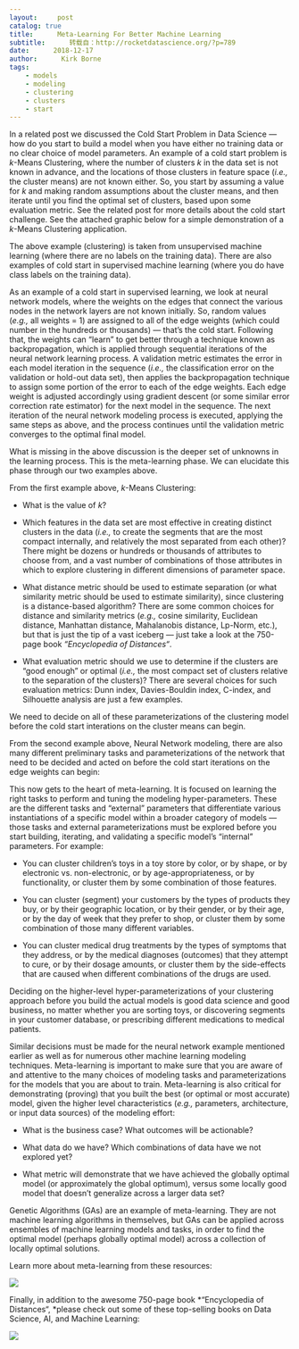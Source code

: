 ```yaml
---
layout:     post
catalog: true
title:      Meta-Learning For Better Machine Learning
subtitle:      转载自：http://rocketdatascience.org/?p=789
date:      2018-12-17
author:      Kirk Borne
tags:
    - models
    - modeling
    - clustering
    - clusters
    - start
---
```


In a related post we discussed the Cold Start Problem in Data Science — how do you start to build a model when you have either no training data or no clear choice of model parameters. An example of a cold start problem is *k*-Means Clustering, where the number of clusters *k* in the data set is not known in advance, and the locations of those clusters in feature space (*i.e.,* the cluster means) are not known either. So, you start by assuming a value for *k* and making random assumptions about the cluster means, and then iterate until you find the optimal set of clusters, based upon some evaluation metric. See the related post for more details about the cold start challenge. See the attached graphic below for a simple demonstration of a *k*-Means Clustering application.

The above example (clustering) is taken from unsupervised machine learning (where there are no labels on the training data). There are also examples of cold start in supervised machine learning (where you do have class labels on the training data).

As an example of a cold start in supervised learning, we look at neural network models, where the weights on the edges that connect the various nodes in the network layers are not known initially. So, random values (*e.g.,* all weights = 1) are assigned to all of the edge weights (which could number in the hundreds or thousands) — that’s the cold start. Following that, the weights can “learn” to get better through a technique known as backpropagation, which is applied through sequential iterations of the neural network learning process. A validation metric estimates the error in each model iteration in the sequence (*i.e.,* the classification error on the validation or hold-out data set), then applies the backpropagation technique to assign some portion of the error to each of the edge weights. Each edge weight is adjusted accordingly using gradient descent (or some similar error correction rate estimator) for the next model in the sequence. The next iteration of the neural network modeling process is executed, applying the same steps as above, and the process continues until the validation metric converges to the optimal final model.

What is missing in the above discussion is the deeper set of unknowns in the learning process. This is the meta-learning phase. We can elucidate this phase through our two examples above.

From the first example above, *k*-Means Clustering:

- What is the value of *k*?

- Which features in the data set are most effective in creating distinct clusters in the data (*i.e.,* to create the segments that are the most compact internally, and relatively the most separated from each other)? There might be dozens or hundreds or thousands of attributes to choose from, and a vast number of combinations of those attributes in which to explore clustering in different dimensions of parameter space.

- What distance metric should be used to estimate separation (or what similarity metric should be used to estimate similarity), since clustering is a distance-based algorithm? There are some common choices for distance and similarity metrics (*e.g.,* cosine similarity, Euclidean distance, Manhattan distance, Mahalanobis distance, Lp-Norm, etc.), but that is just the tip of a vast iceberg — just take a look at the 750-page book *“Encyclopedia of Distances“*.

- What evaluation metric should we use to determine if the clusters are “good enough” or optimal (*i.e.,* the most compact set of clusters relative to the separation of the clusters)? There are several choices for such evaluation metrics: Dunn index, Davies-Bouldin index, C-index, and Silhouette analysis are just a few examples.


We need to decide on all of these parameterizations of the clustering model before the cold start interations on the cluster means can begin.

From the second example above, Neural Network modeling, there are also many different preliminary tasks and parameterizations of the network that need to be decided and acted on before the cold start iterations on the edge weights can begin:

This now gets to the heart of meta-learning. It is focused on learning the right tasks to perform and tuning the modeling hyper-parameters. These are the different tasks and “external” parameters that differentiate various instantiations of a specific model within a broader category of models — those tasks and external parameterizations must be explored before you start building, iterating, and validating a specific model’s “internal” parameters. For example:

- You can cluster children’s toys in a toy store by color, or by shape, or by electronic vs. non-electronic, or by age-appropriateness, or by functionality, or cluster them by some combination of those features.

- You can cluster (segment) your customers by the types of products they buy, or by their geographic location, or by their gender, or by their age, or by the day of week that they prefer to shop, or cluster them by some combination of those many different variables.

- You can cluster medical drug treatments by the types of symptoms that they address, or by the medical diagnoses (outcomes) that they attempt to cure, or by their dosage amounts, or cluster them by the side-effects that are caused when different combinations of the drugs are used.


Deciding on the higher-level hyper-parameterizations of your clustering approach before you build the actual models is good data science and good business, no matter whether you are sorting toys, or discovering segments in your customer database, or prescribing different medications to medical patients.

Similar decisions must be made for the neural network example mentioned earlier as well as for numerous other machine learning modeling techniques. Meta-learning is important to make sure that you are aware of and attentive to the many choices of modeling tasks and parameterizations for the models that you are about to train. Meta-learning is also critical for demonstrating (proving) that you built the best (or optimal or most accurate) model, given the higher level characteristics (*e.g.,* parameters, architecture, or input data sources) of the modeling effort:

- What is the business case? What outcomes will be actionable?

- What data do we have? Which combinations of data have we not explored yet?

- What metric will demonstrate that we have achieved the globally optimal model (or approximately the global optimum), versus some locally good model that doesn’t generalize across a larger data set?


Genetic Algorithms (GAs) are an example of meta-learning. They are not machine learning algorithms in themselves, but GAs can be applied across ensembles of machine learning models and tasks, in order to find the optimal model (perhaps globally optimal model) across a collection of locally optimal solutions.

Learn more about meta-learning from these resources:

![](http://rocketdatascience.org/wp-content/uploads/2018/12/kirkborne-K-means-Clustering-example.png)


Finally, in addition to the awesome 750-page book *“Encyclopedia of Distances“, *please check out some of these top-selling books on Data Science, AI, and Machine Learning:

![](http://rocketdatascience.org/wp-content/uploads/2018/12/RocketDataScienceBooks-1.png)

